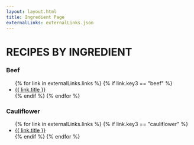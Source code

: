 ```yaml
---
layout: layout.html
title: Ingredient Page
externalLinks: externalLinks.json
---
```

# RECIPES BY INGREDIENT #

### Beef ###
<ul>
    {% for link in externalLinks.links %}
        {% if link.key3 == "beef" %}
            <li><a href="{{ link.url }}">{{ link.title }}</a></li>
        {% endif %} 
    {% endfor %}
</ul>

### Cauliflower ###
<ul>
    {% for link in externalLinks.links %}
        {% if link.key3 == "cauliflower" %}
            <li><a href="{{ link.url }}">{{ link.title }}</a></li>
        {% endif %} 
    {% endfor %}
</ul>




